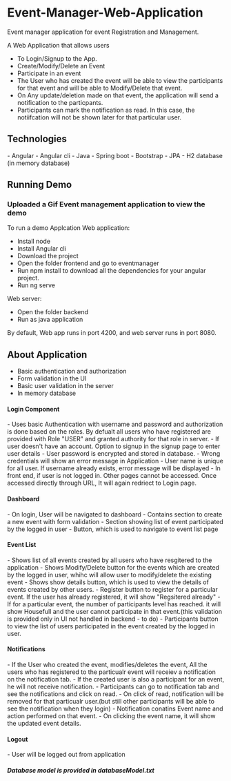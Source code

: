 # Event-Manager-Web-Application
Event manager application for event Registration and Management.

A Web Application that allows users 
- To Login/Signup to the App. 
- Create/Modify/Delete an Event
- Participate in an event
- The User who has created the event will be able to view the participants for that event and will be able to Modify/Delete that event.
- On Any update/deletion made on that event, the application will send a notification to the particpants.
- Participants can mark the notification as read. In this case, the notiifcation will not be shown later for that particular user.

<h2>Technologies</h2>
 - Angular
 - Angular cli
 - Java
 - Spring boot
 - Bootstrap
 - JPA
 - H2 database (in memory database)
 
 <h2>Running Demo</h2>
 
 <h3>Uploaded a Gif Event management application to view the demo</h3> 
 
 To run a demo Applcation
 Web application:
  - Install node
  - Install Angular cli
  - Download the project
  - Open the folder frontend and go to eventmanager
  - Run npm install to download all the  dependencies for your angular project.
  - Run ng serve 
  
Web server:
 - Open the folder backend
 - Run as java application
 
 By default, Web app runs in port 4200, and web server runs in port 8080.
 
<h2> About Application</h2>

<ul>
  <li>Basic authentication and authorization</li>
  <li>Form validation in the UI</li>
  <li>Basic user validation in the server</li>
  <li>In memory database</li>
</ul>

<h4>Login Component</h4>
 - Uses basic Authentication with username and password and authorization is done based on the roles. By defualt all users who have  registered are provided with Role "USER" and granted authority for that role in server.
 - If user doesn't have an account. Option to signup in the signup page to enter user details
 - User password is encrypted and stored in database.
 - Wrong credentials will show an error message in Application
 - User name is unique for all user. If username already exists, error message will be displayed
 - In front end, if user is not logged in. Other pages cannot be accessed. Once accessed directly through URL, It will again redriect to Login page.

<h4>Dashboard</h4>
 - On login, User will be navigated to dashboard
 - Contains section to create a new event with form validation
 - Section showing list of event participated by the logged in user
 - Button, which is used to navigate to event list page

<h4>Event List</h4>
 - Shows list of all events created by all users who have resgitered to the application
 - Shows Modify/Delete button for the events which are created by the logged in user, whihc will allow user to modify/delete the existing event
 - Shows show details button, which is used to view the details of events created by other users.
 - Register button to register for a particular event. If the user has already registered, it will show "Regsitered already"
 - If for a particular event, the number of participants level has reached. it will show Housefull and the user cannot participate in that event.(this validation is provided only in UI not handled in backend - to do)
 - Participants button to view the list of users participated in the event created by the logged in user.

<h4>Notifications</h4>
 - If the User who created the event, modifies/deletes the event, All the users who has registered to the particualr event will receiev a notification on the notification tab.
 - If the created user is also a participant for an event, he will not receive notification.
 - Participants can go to notification tab and see the notifications and click on read.
 - On click of read, notification will be removed for that particualr user.(but still other participants will be able to see the notification when they login)
 - Notification conatins Event name and action performed on that event.
 - On clicking the event name, it will show the updated event details.

<h4>Logout</h4>
  - User will be logged out from application
 
 <h5>Database model is provided in databaseModel.txt</h5>
 

 
  

 
 
